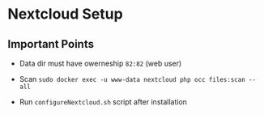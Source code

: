 # Nextcloud Setup

## Important Points
- Data dir must have owerneship `82:82` (web user)

- Scan `sudo docker exec -u www-data nextcloud php occ files:scan --all`

- Run `configureNextcloud.sh` script after installation
